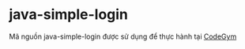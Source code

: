 # java-simple-login
Mã nguồn java-simple-login được sử dụng để thực hành tại [CodeGym](https://codegym.vn) 
